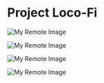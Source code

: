 # Project Loco-Fi

![My Remote Image](https://i.imgur.com/3X7Jqiv.jpg)

![My Remote Image](https://i.imgur.com/VJLjy6Q.jpg)

![My Remote Image](https://i.imgur.com/45aqSTb.jpg)

![My Remote Image](https://i.imgur.com/hUBajxL.jpg)